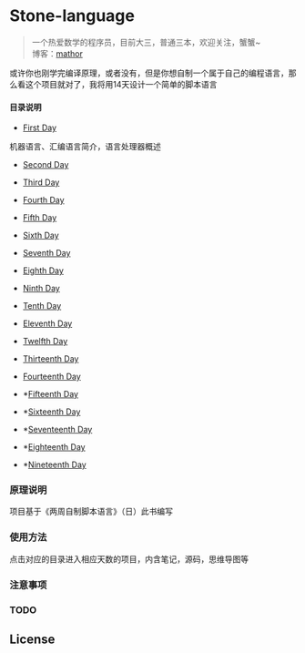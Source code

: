 # Stone-language

> 一个热爱数学的程序员，目前大三，普通三本，欢迎关注，蟹蟹~  
  博客：[mathor](https://wmathor.com)
  
  或许你也刚学完编译原理，或者没有，但是你想自制一个属于自己的编程语言，那么看这个项目就对了，我将用14天设计一个简单的脚本语言

#### 目录说明 
- [First Day]()

机器语言、汇编语言简介，语言处理器概述
- [Second Day]()

- [Third Day]()

- [Fourth Day]()

- [Fifth Day]()

- [Sixth Day]()

- [Seventh Day]()

- [Eighth Day]()

- [Ninth Day]()

- [Tenth Day]()

- [Eleventh Day]()

- [Twelfth Day]()

- [Thirteenth Day]()

- [Fourteenth Day]()

- *[Fifteenth Day]()

- *[Sixteenth Day]()

- *[Seventeenth Day]()

- *[Eighteenth Day]()

- *[Nineteenth Day]()
### 原理说明
项目基于《两周自制脚本语言》（日）此书编写

### 使用方法
点击对应的目录进入相应天数的项目，内含笔记，源码，思维导图等

### 注意事项


### TODO


## License

